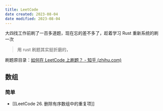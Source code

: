 ```yaml
---
title: LeetCode
date created: 2023-08-04
date modified: 2023-08-04
---
```


大四找工作前刷了一百多道题，现在忘的差不多了，趁着学习 Rust 重新系统的刷一次

> 用 rust 刷题其实挺折磨的，

刷题原目录：[如何在 LeetCode 上刷题？ - 知乎 (zhihu.com)](https://www.zhihu.com/question/266888066/answer/2828886867)

## 数组

### 简单

- [[LeetCode 26. 删除有序数组中的重复项]]